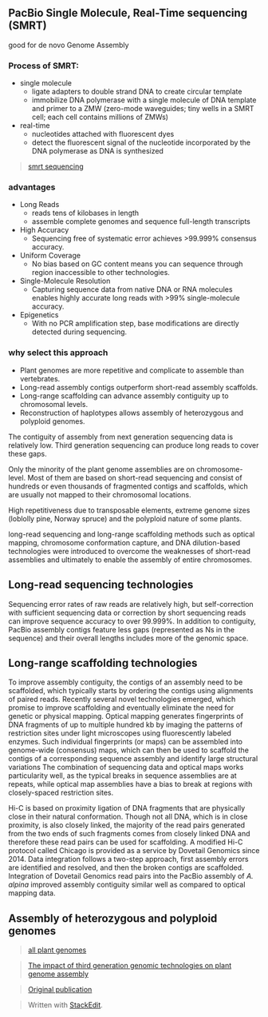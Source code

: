 ## PacBio Single Molecule, Real-Time sequencing (SMRT)
good for de novo Genome Assembly

### Process of SMRT:
- single molecule
	+ ligate adapters to double strand DNA to create circular template
	+ immobilize DNA polymerase with a single molecule of DNA template and primer to a ZMW (zero-mode waveguides; tiny wells in a SMRT cell; each cell contains millions of ZMWs)
- real-time
	+ nucleotides attached with fluorescent dyes
	+ detect the fluorescent signal of the nucleotide incorporated by the DNA polymerase as DNA is synthesized
> [smrt sequencing](https://www.pacb.com/smrt-science/smrt-sequencing/)

### advantages 
- Long Reads
	+ reads tens of kilobases in length	
	+ assemble complete genomes and sequence full-length transcripts
- High Accuracy
	+ Sequencing free of systematic error achieves >99.999% consensus accuracy.
- Uniform Coverage
	+ No bias based on GC content means you can sequence through region inaccessible to other technologies.
- Single-Molecule Resolution
	+ Capturing sequence data from native DNA or RNA molecules enables highly accurate long reads with >99% single-molecule accuracy.
- Epigenetics
	+ With no PCR amplification step, base modifications are directly detected during sequencing.

### why select this approach
- Plant genomes are more repetitive and complicate to assemble than vertebrates.
- Long-read assembly contigs outperform short-read assembly scaffolds.
- Long-range scaffolding can advance assembly contiguity up to chromosomal levels.
- Reconstruction of haplotypes allows assembly of heterozygous and polyploid genomes.

The contiguity of assembly from next generation sequencing data is relatively low. Third generation sequencing can produce long reads to cover these gaps.

Only the minority of the plant genome assemblies are on chromosome-level. Most of them are based on short-read sequencing and consist of hundreds or even thousands of fragmented contigs and scaffolds, which are usually not mapped to their chromosomal locations.

High repetitiveness due to transposable elements, extreme genome sizes (loblolly pine, Norway spruce) and the polyploid nature of some plants. 

long-read sequencing and long-range scaffolding methods such as optical mapping, chromosome conformation capture, and DNA dilution-based technologies were introduced to overcome the weaknesses of short-read assemblies and ultimately to enable the assembly of entire chromosomes.

## Long-read sequencing technologies
Sequencing error rates of raw reads are relatively high, but self-correction with sufficient sequencing data or correction by short sequencing reads can improve sequence accuracy to over 99.999%.
In addition to contiguity, PacBio assembly contigs feature less gaps (represented as Ns in the sequence) and their overall lengths includes more of the genomic space. 

## Long-range scaffolding technologies
To improve assembly contiguity, the contigs of an assembly need to be scaffolded, which typically starts by ordering the contigs using alignments of paired reads.
Recently several novel technologies emerged, which promise to improve scaffolding and eventually eliminate the need for genetic or physical mapping.
Optical mapping generates fingerprints of DNA fragments of up to multiple hundred kb by imaging the patterns of restriction sites under light microscopes using fluorescently labeled enzymes.
Such individual fingerprints (or maps) can be assembled into genome-wide (consensus) maps, which can then be used to scaffold the contigs of a corresponding sequence assembly and identify large structural variations
The combination of sequencing data and optical maps works particularity well, as the typical breaks in sequence assemblies are at repeats, while optical map assemblies have a bias to break at regions with closely-spaced restriction sites.

Hi-C is based on proximity ligation of DNA fragments that are physically close in their natural conformation. 
Though not all DNA, which is in close proximity, is also closely linked, the majority of the read pairs generated from the two ends of such fragments comes from closely linked DNA and therefore these read pairs can be used for scaffolding.
A modified Hi-C protocol called Chicago is provided as a service by Dovetail Genomics since 2014.
Data integration follows a two-step approach, first assembly errors are identified and resolved, and then the broken contigs are scaffolded.
Integration of Dovetail Genomics read pairs into the PacBio assembly of _A. alpina_ improved assembly contiguity similar well as compared to optical mapping data.

## Assembly of heterozygous and polyploid genomes



>[all plant genomes](https://www.plabipd.de/plant_genomes_pa.ep)

> [The impact of third generation genomic technologies on plant genome assembly](https://www.sciencedirect.com/science/article/pii/S1369526616301315#!)

> [Original publication](https://science.sciencemag.org/content/323/5910/133/tab-pdf)

> Written with [StackEdit](https://stackedit.io/).
<!--stackedit_data:
eyJoaXN0b3J5IjpbMTA3NTQwNDI0NywtODUxNjkxMTY0LC0xMD
E4Mzk3MTQzLDEwOTE2MTEzMzcsNzIwMzY0MDg3LDIxMTQyNDQy
MTksLTE1MTI2MjU0NzYsNTMyMjExMzEzLC0yNTcxNjI2NTcsOD
Y3NTM3Njk2LDEzMDk0NDcyMDQsLTUzNjEyOTc3MSwtOTczMTI4
MjA4LC0xNDcwMTAzMTYyLDExODMxMzQ0MzYsMTAzNDI0OTQ0Mi
w1MjY2NTA4OTEsLTM1Njk3MzEyNiw2OTA0NzI4MDUsMzcwNjEx
Njc5XX0=
-->